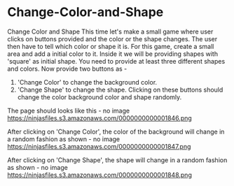 # Change-Color-and-Shape

Change Color and Shape
This time let's make a small game where user clicks on buttons provided and the color or the shape changes. The user then have to tell which color or shape it is.
For this game, create a small area and add a initial color to it. Inside it we will be providing shapes with 'square' as initial shape.
You need to provide at least three different shapes and colors.
Now provide two buttons as -
1. 'Change Color' to change the background color.
2. 'Change Shape' to change the shape.
Clicking on these buttons should change the color background color and shape randomly.


The page should looks like this -
no image
https://ninjasfiles.s3.amazonaws.com/0000000000001846.png

After clicking on 'Change Color', the color of the background will change in a random fashion as shown -
no image
https://ninjasfiles.s3.amazonaws.com/0000000000001847.png

After clicking on 'Change Shape', the shape will change in a random fashion as shown -
no image
https://ninjasfiles.s3.amazonaws.com/0000000000001848.png
